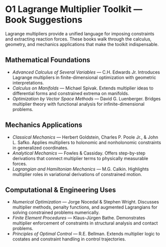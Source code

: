 # O1 Lagrange Multiplier Toolkit — Book Suggestions

Lagrange multipliers provide a unified language for imposing constraints and extracting reaction forces. These books walk through the calculus, geometry, and mechanics applications that make the toolkit indispensable.

## Mathematical Foundations
- *Advanced Calculus of Several Variables* — C.H. Edwards Jr. Introduces Lagrange multipliers in finite-dimensional optimization with geometric interpretations.
- *Calculus on Manifolds* — Michael Spivak. Extends multiplier ideas to differential forms and constrained extrema on manifolds.
- *Optimization by Vector Space Methods* — David G. Luenberger. Bridges multiplier theory with functional analysis for infinite-dimensional problems.

## Mechanics Applications
- *Classical Mechanics* — Herbert Goldstein, Charles P. Poole Jr., & John L. Safko. Applies multipliers to holonomic and nonholonomic constraints in generalized coordinates.
- *Analytical Mechanics* — Fowles & Cassiday. Offers step-by-step derivations that connect multiplier terms to physically measurable forces.
- *Lagrangian and Hamiltonian Mechanics* — M.G. Calkin. Highlights multiplier roles in variational derivations of constrained motion.

## Computational & Engineering Uses
- *Numerical Optimization* — Jorge Nocedal & Stephen Wright. Discusses multiplier methods, penalty functions, and augmented Lagrangians for solving constrained problems numerically.
- *Finite Element Procedures* — Klaus-Jürgen Bathe. Demonstrates multiplier enforcement of constraints in structural analysis and contact problems.
- *Principles of Optimal Control* — R.E. Bellman. Extends multiplier logic to costates and constraint handling in control trajectories.
